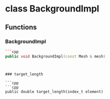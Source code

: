 # class BackgroundImpl


## Functions

### BackgroundImpl

```cpp
```cpp
public void BackgroundImpl(const Mesh & mesh)
```
```


### target_length

```cpp
```cpp
public double target_length(index_t element)
```
```




